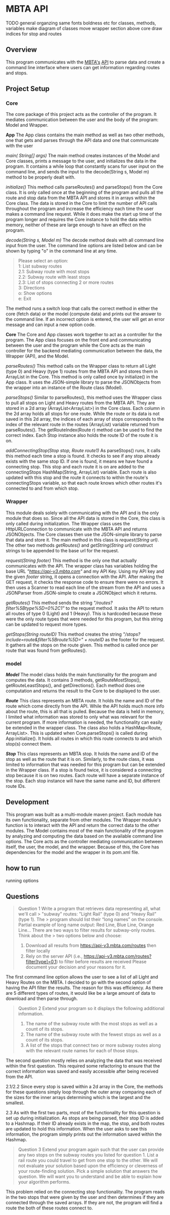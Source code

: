 # MBTA API
TODO
general organzing
    same fonts boldness etc for classes, methods, variables
make diagram of classes
move wrapper section above core
draw indices for stop and routes


## Overview
This program communicates with the [MBTA's](https://mbta.com/) [API](https://api-v3.mbta.com/docs/swagger/index.html#/) to parse data and create a command line interface where users can get information regarding routes and stops.

## Project Setup
### Core
The core package of this project acts as the controller of the program. It mediates communication between the user and the body of the program: Model and Wrapper.

**App**
The App class contains the main method as well as two other methods, one that gets and parses through the API data and one that communicate with the user

*main( String[] args)*
The main method creates instances of the Model and Core classes, prints a message to the user, and initializes the data in the program. It contains a while loop that constantly scans for user input on the command line, and sends the input to the decode(String s, Model m) method to be properly dealt with.

*initialize()*
This method calls parseRoutes() and parseStops() from the Core class. It is only called once at the beginning of the program and pulls all the route and stop data from the MBTA API and stores it in arrays within the Core class. The data is stored in the Core to limit the number of API calls throughout the program and increase the efficiency each time the user makes a command line request. While it does make the start up time of the program longer and requires the Core instance to hold the data within memory, neither of these are large enough to have an effect on the program.

*decode(String s, Model m)*
The decode method deals with all command line input from the user. The command line options are listed below and can be shown by typing "o" in the command line at any time.

> Please select an option: <br>
> 1: List subway routes <br>
> 2.1: Subway route with most stops <br>
> 2.2: Subway route with least stops <br>
> 2.3: List of stops connecting 2 or more routes <br>
> 3: Directions <br>
> o: Show options <br>
> e: Exit

The method runs a switch loop that calls the correct method in either the core (fetch data) or the model (compute data) and prints out the answer to the command line. If an incorrect option is entered, the user will get an error message and can input a new option code.

**Core**
The Core and App classes work together to act as a controller for the program. The App class focuses on the front end and communicating between the user and the program while the Core acts as the main controller for the backend mediating communication between the data, the Wrapper (API), and the Model.

*parseRoutes()*
This method calls on the Wrapper class to return all Light (type 0) and Heavy (type 1) routes from the MBTA API and stores them in ArrayList<Route> in the Core. This method is only called once by initialize() in the App class. It uses the JSON-simple library to parse the JSONObjects from the wrapper into an instance of the Route class (Model).

*parseStops()*
Similar to parseRoutes(), this method uses the Wrapper class to pull all stops on Light and Heavy routes from the MBTA API. They are stored in a 2d array (ArrayList<ArrayList<Stop>>) in the Core class. Each column in the 2d array holds all stops for one route. While the route or its data is not saved in this 2d array, the indices of each array of stops corresponds to the index of the relevant route in the routes (ArrayList<Route>) variable returned from parseRoutes(). The getRouteIndex(Route r) method can be used to find the correct index. Each Stop instance also holds the route ID of the route it is on.

*addConnectingStop(Stop stop, Route route1)*
As parseStops() runs, it calls this method each time a stop is found. It checks to see if any stop already exists with the same stop ID. If one is found, it means we have found a connecting stop. This stop and each route it is on are added to the connectingStops HashMap(String, ArrayList<Route>) variable. Each route is also updated with this stop and the route it connects to within the route's connectingStops variable, so that each route knows which other routes it's connected to and from which stop.

### Wrapper
This module deals solely with communicating with the API and is the only module that does so. Since all the API data is stored in the Core, this class is only called during initialization. The Wrapper class uses the HttpURLConnection to communicate with the MBTA API and returns JSONObjects. The Core classes then use the JSON-simple library to parse that data and store it. The main method in this class is *request(String url)*. The other two methods *getRoutes()* and *getString(String url)* construct strings to be appended to the base url for the request.

*request(String footer)*
This method is the only one that actually communicates with the API. The wrapper class has variables holding the base URL *"https://api-v3.mbta.com"* and my API Key. Using my API key and the given *footer* string, it opens a connection with the API. After making the GET request, it checks the response code to ensure there were no errors. It then uses a Scanner to read each line of the stream from the API and uses a JSONParser from JSON-simple to create a JSONObject which it returns.

*getRoutes()*
This method sends the string *"/routes?filter%5Btype%5D=0%2C1"* to the request method. It asks the API to return all routes of type 0 (Light) and 1 (Heavy). This is hardcoded because these were the only route types that were needed for this program, but this string can be updated to request more types.

*getStops(String routeID)*
This method creates the string *"/stops?include=route&filter%5Broute%5D=" + routeID* as the footer for the request. It gathers all the stops on the route given. This method is called once per route that was found from getRoutes().

### model
***Model***
The model class holds the main functionality for the program and computes the data. It contains 3 methods, getRouteMostStops(), getRouteLeastStops(), and getDirections(). Each method does one computation and returns the result to the Core to be displayed to the user.

***Route***
This class represents an MBTA route. It holds the name and ID of the route which come directly from the API. While the API holds much more info about the route, this is all that is pulled. Because the data is held in memory, I limited what information was stored to only what was relevant for the current program. If more information is needed, the functionality can easily be extended in the wrapper class.
The class also holds a HashMap<Route, ArrayList<String>>. This is updated when Core.parseStops() is called during App:initialize(). It holds all routes in which this route connects to and which stop(s) connect them.

***Stop***
This class represents an MBTA stop. It holds the name and ID of the stop as well as the route that it is on. Similarly, to the route class, it was limited to information that was needed for this program but can be extended in the Wrapper class. If a stop is found twice, it is considered a connecting stop because it is on two routes. Each route will have a separate instance of the stop. Each stop instance will have the same name and ID, but different route IDs.


## Development
This program was built as a multi-module maven project. Each module has its own functionality, separate from other modules. The Wrapper module's function is to interact with the API and return the correct data to the other modules. The Model contains most of the main functionality of the program by analyzing and computing the data based on the available command line options. The Core acts as the controller mediating communication between itself, the user, the model, and the wrapper. Because of this, the Core has dependencies for the model and the wrapper in its pom.xml file.

## how to run
running 
options

## Questions
> Question 1
> Write a program that retrieves data representing all, what we'll call > "subway" routes: "Light Rail" (type 0) and “Heavy Rail” (type 1). The > program should list their “long names” on the console.
> Partial example of long name output: Red Line, Blue Line, Orange Line...
> There are two ways to filter results for subway-only routes. Think about the > two options below and choose:
> 1. Download all results from https://api-v3.mbta.com/routes then filter locally
> 2. Rely on the server API (i.e., https://api-v3.mbta.com/routes?filter[type]=0,1) to filter before results
are received
> Please document your decision and your reasons for it.

The first command line option allows the user to see a list of all Light and Heavy Routes on the MBTA. I decided to go with the second option of having the API filter the results. The reason for this was efficiency. As there are 5 different types of routes, it would like be a large amount of data to download and then parse through.

> Question 2
> Extend your program so it displays the following additional information.
> 1. The name of the subway route with the most stops as well as a count of its stops.
> 2. The name of the subway route with the fewest stops as well as a count of its stops.
> 3. A list of the stops that connect two or more subway routes along with the relevant route names for
each of those stops.

The second question mostly relies on analyzing the data that was received within the first question. This required some refactoring to ensure that the correct information was saved and easily accessible after being received from the API.

2.1/2.2
Since every stop is saved within a 2d array in the Core, the methods for these questions simply loop through the outer array comparing each of the sizes for the inner arrays determining which is the largest and the smallest.

2.3
As with the first two parts, most of the functionality for this question is set up during initialization. As stops are being parsed, their stop ID is added to a Hashmap. If their ID already exists in the map, the stop, and both routes are updated to hold this information. When the user asks to see this information, the program simply prints out the information saved within the Hashmap.

> Question 3
> Extend your program again such that the user can provide any two stops on the subway routes you listed for question 1.
> List a rail route you could travel to get from one stop to the other. We will not evaluate your solution based upon the efficiency or cleverness of your route-finding solution. Pick a simple solution that answers the question. We will want you to understand and be able to explain how your algorithm performs.

This problem relied on the connecting stop functionality. The program reads in the two stops that were given by the user and then determines if they are connected through the saved arrays. If they are not, the program will find a route the both of these routes connect to.